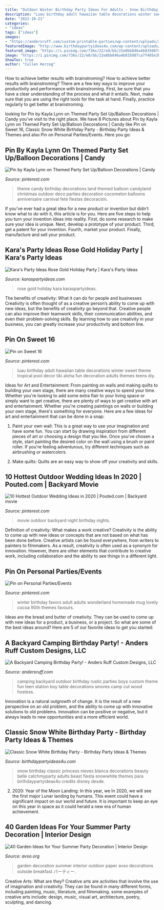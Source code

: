 ```yaml
---
title: "Outdoor Winter Birthday Party Ideas For Adults - Snow Birthday Classic Princess Nieves Blanca Decorations Beauty Belle Catchmyparty Adults Beast Fiesta Snowwhite Themes Para Birthdaypartyideas4u Credits Disney Desde"
description: "Luau birthday adult hawaiian table decorations winter sweet theme tropical pool decor tiki aloha fun decoration adults themes teens diy"
date: "2022-10-21"
categories:
- "ideas"
tags: ["ideas"]
images:
- "https://andersruff.com/custom-printable-parties/wp-content/uploads/2012/09/outdoor-backyard-camping-party-ideas-10.jpg"
featuredImage: "http://www.birthdaypartyideas4u.com/wp-content/uploads/2016/05/Classic-Snow-White-Birthday-Party-Tutu-600x800.jpg"
featured_image: "https://i.pinimg.com/736x/22/e0/bb/22e0bb846a4b835087ca7f485e3bb1c1--luau-party-adult-luau-birthday-party-for-teens.jpg"
image: "https://i.pinimg.com/736x/22/e0/bb/22e0bb846a4b835087ca7f485e3bb1c1--luau-party-adult-luau-birthday-party-for-teens.jpg"
ShowToc: true
author: "Cullen Herzog"
---
```



How to achieve better results with brainstroming?
How to achieve better results with brainstroming? There are a few key ways to improve your productivity and performance with brainstroming. First, be sure that you have a clear understanding of the process and what it entails. Next, make sure that you are using the right tools for the task at hand. Finally, practice regularly to get better at brainstroming.

	

		
looking for Pin by Kayla Lynn on Themed Party Set Up/Balloon Decorations | Candy you've visit to the right place. We have 8 Pictures about Pin by Kayla Lynn on Themed Party Set Up/Balloon Decorations | Candy like Pin on Sweet 16, Classic Snow White Birthday Party - Birthday Party Ideas &amp; Themes and also Pin on Personal Parties/Events. Here you go:
		
    
## Pin By Kayla Lynn On Themed Party Set Up/Balloon Decorations | Candy

<img loading=lazy src="https://i.pinimg.com/736x/64/9f/3b/649f3bb8002a48e946d0bf3655a2213b--party-set-balloon-decorations.jpg" onerror="this.onerror=null;this.src='https://tse1.mm.bing.net/th?id=OIP.wxvA8P4R69-R6SxYPGdiUgHaJ4&amp;pid=15.1';" alt="Pin by Kayla Lynn on Themed Party Set Up/Balloon Decorations | Candy">

_Source: pinterest.com_

>theme candy birthday decorations land themed balloon candyland christmas outdoor deco parties decoration cocomelon balloons anniversaire carnival fete fiestas decoración. 

	

If you've ever had a great idea for a new product or invention but didn't know what to do with it, this article is for you. Here are five steps to help you turn your invention ideas into reality. First, do some research to make sure your idea is unique. Next, develop a prototype of your product. Third, get a patent for your invention. Fourth, market your product. Finally, manufacture and sell your product.

    
## Kara&#039;s Party Ideas Rose Gold Holiday Party | Kara&#039;s Party Ideas

<img loading=lazy src="https://karaspartyideas.com/wp-content/uploads/2017/12/Rose-Gold-Holiday-Party-via-Karas-Party-Ideas-KarasPartyIdeas.com12.jpeg" onerror="this.onerror=null;this.src='https://tse4.mm.bing.net/th?id=OIP.ObztYFsDJ16CfASyiGI2fAHaLH&amp;pid=15.1';" alt="Kara&#039;s Party Ideas Rose Gold Holiday Party | Kara&#039;s Party Ideas">

_Source: karaspartyideas.com_

>rose gold holiday kara karaspartyideas. 

	

The benefits of creativity: What it can do for people and businesses
Creativity is often thought of as a creative person’s ability to come up with new ideas, but the benefits of creativity go beyond that. Creative people can also improve their teamwork skills, their communication abilities, and even their problem-solving skills. By learning how to use creativity in your business, you can greatly increase your productivity and bottom line.

    
## Pin On Sweet 16

<img loading=lazy src="https://i.pinimg.com/736x/22/e0/bb/22e0bb846a4b835087ca7f485e3bb1c1--luau-party-adult-luau-birthday-party-for-teens.jpg" onerror="this.onerror=null;this.src='https://tse2.mm.bing.net/th?id=OIP.9j6n0lpAYKCst8xSKuWLjgHaJ4&amp;pid=15.1';" alt="Pin on Sweet 16">

_Source: pinterest.com_

>luau birthday adult hawaiian table decorations winter sweet theme tropical pool decor tiki aloha fun decoration adults themes teens diy. 

	

Ideas for Art and Entertainment: From painting on walls and making quilts to building your own stage, there are many creative ways to spend your time.
Whether you're looking to add some extra flair to your living space or simply want to get creative, there are plenty of ways to get creative with art and entertainment. Whether you're creating paintings on walls or building your own stage, there's something for everyone. Here are a few ideas for art and entertainment that can be done in a snap:
1. Paint your own wall: This is a great way to use your imagination and have some fun. You can start by drawing inspiration from different pieces of art or choosing a design that you like. Once you've chosen a style, start painting the desired color on the wall using a brush or paint roller. If you're feeling adventurous, try different techniques such as airbrushing or watercolors.

2. Make quilts: Quilts are an easy way to show off your creativity and skills.

    
## 10 Hottest Outdoor Wedding Ideas In 2020 | Pouted.com | Backyard Movie

<img loading=lazy src="https://i.pinimg.com/736x/f7/13/e0/f713e0f79a24337e5c9d53ba03f147f6--backyard-movie-nights-outdoor-movie-nights.jpg" onerror="this.onerror=null;this.src='https://tse2.mm.bing.net/th?id=OIP.xbwvo8ROIDZ_gqzudTrnPgHaK1&amp;pid=15.1';" alt="10 Hottest Outdoor Wedding Ideas in 2020 | Pouted.com | Backyard movie">

_Source: pinterest.com_

>movie outdoor backyard night birthday nights. 

	

Definition of creativity: What makes a work creative?
Creativity is the ability to come up with new ideas or concepts that are not based on what has been done before. Creative artists can be found everywhere, from writers to painters to filmmakers. As a result, creativity is often used as a synonym for innovation. However, there are other elements that contribute to creative work, including collaboration and the ability to see things in a different light.

    
## Pin On Personal Parties/Events

<img loading=lazy src="https://i.pinimg.com/736x/54/44/1c/54441c9f88baa0c85f14b2ae2cbb71f6--adult-party-favors-party-favours.jpg" onerror="this.onerror=null;this.src='https://tse4.mm.bing.net/th?id=OIP.8BDjhpuhxf-YiP6gSICsLAHaHa&amp;pid=15.1';" alt="Pin on Personal Parties/Events">

_Source: pinterest.com_

>winter birthday favors adult adults wonderland homemade mug lovely cocoa 90th themes favours. 

	

Ideas are the bread and butter of creativity. They can be used to come up with new ideas for a product, a business, or a project. So what are some of the best ideas around? Here are 5 of our favorite ideas to get you started:

    
## A Backyard Camping Birthday Party! - Anders Ruff Custom Designs, LLC

<img loading=lazy src="https://andersruff.com/custom-printable-parties/wp-content/uploads/2012/09/outdoor-backyard-camping-party-ideas-10.jpg" onerror="this.onerror=null;this.src='https://tse3.mm.bing.net/th?id=OIP.BST-CyzW9fcL6Sp0rAWckgHaKV&amp;pid=15.1';" alt="A Backyard Camping Birthday Party! - Anders Ruff Custom Designs, LLC">

_Source: andersruff.com_

>camping backyard outdoor birthday rustic parties boys custom theme fun teen station boy table decorations smores camp cut wood hostess. 

	

Innovation is a natural outgrowth of change. It is the result of a new perspective on an old problem, and the ability to come up with innovative solutions to old problems. Innovation can be positive or negative, but it always leads to new opportunities and a more efficient world.

    
## Classic Snow White Birthday Party - Birthday Party Ideas &amp; Themes

<img loading=lazy src="http://www.birthdaypartyideas4u.com/wp-content/uploads/2016/05/Classic-Snow-White-Birthday-Party-Tutu-600x800.jpg" onerror="this.onerror=null;this.src='https://tse4.mm.bing.net/th?id=OIP.xujg8-xVZfZRA-um-CQJlgHaJ4&amp;pid=15.1';" alt="Classic Snow White Birthday Party - Birthday Party Ideas &amp; Themes">

_Source: birthdaypartyideas4u.com_

>snow birthday classic princess nieves blanca decorations beauty belle catchmyparty adults beast fiesta snowwhite themes para birthdaypartyideas4u credits disney desde. 

	

2) 2020: Year of the Moon Landing: In this year, we
In 2020, we will see the first major Lunar landing by humans. This event could have a significant impact on our world and future. It is important to keep an eye on this year in space as it could herald a new era of human achievement.

    
## 40 Garden Ideas For Your Summer Party Decoration | Interior Design

<img loading=lazy src="http://www.avso.org/wp-content/uploads/files/9/0/4/40-garden-ideas-for-your-summer-party-decoration-34-904.jpg" onerror="this.onerror=null;this.src='https://tse3.mm.bing.net/th?id=OIP.mm5tIuTvlfKinIF4i6FOPAHaLG&amp;pid=15.1';" alt="40 Garden Ideas for Your Summer Party Decoration | Interior Design">

_Source: avso.org_

>garden decoration summer interior outdoor paper avso decorations outside breakfast パーティー. 

	

Creative Arts: What are they?
Creative arts are activities that involve the use of imagination and creativity. They can be found in many different forms, including painting, music, literature, and filmmaking. some examples of creative arts include: design, music, visual art, architecture, poetry, sculpting, and dancing.

